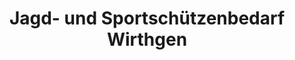 ---
title: "Jagd- und Sportschützenbedarf Wirthgen"
url: /oberschoena/jagd-und-sportschuetzenbedarf-wirthgen/
shop: Waffen
---